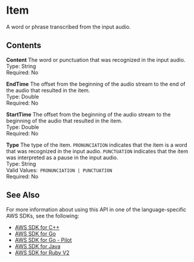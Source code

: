 # Item<a name="API_streaming_Item"></a>

A word or phrase transcribed from the input audio\.

## Contents<a name="API_streaming_Item_Contents"></a>

 **Content**   <a name="transcribe-Type-streaming_Item-Content"></a>
The word or punctuation that was recognized in the input audio\.  
Type: String  
Required: No

 **EndTime**   <a name="transcribe-Type-streaming_Item-EndTime"></a>
The offset from the beginning of the audio stream to the end of the audio that resulted in the item\.  
Type: Double  
Required: No

 **StartTime**   <a name="transcribe-Type-streaming_Item-StartTime"></a>
The offset from the beginning of the audio stream to the beginning of the audio that resulted in the item\.  
Type: Double  
Required: No

 **Type**   <a name="transcribe-Type-streaming_Item-Type"></a>
The type of the item\. `PRONUNCIATION` indicates that the item is a word that was recognized in the input audio\. `PUNCTUATION` indicates that the item was interpreted as a pause in the input audio\.  
Type: String  
Valid Values:` PRONUNCIATION | PUNCTUATION`   
Required: No

## See Also<a name="API_streaming_Item_SeeAlso"></a>

For more information about using this API in one of the language\-specific AWS SDKs, see the following:
+  [AWS SDK for C\+\+](https://docs.aws.amazon.com/goto/SdkForCpp/transcribe-streaming-2017-10-26/Item) 
+  [AWS SDK for Go](https://docs.aws.amazon.com/goto/SdkForGoV1/transcribe-streaming-2017-10-26/Item) 
+  [AWS SDK for Go \- Pilot](https://docs.aws.amazon.com/goto/SdkForGoPilot/transcribe-streaming-2017-10-26/Item) 
+  [AWS SDK for Java](https://docs.aws.amazon.com/goto/SdkForJava/transcribe-streaming-2017-10-26/Item) 
+  [AWS SDK for Ruby V2](https://docs.aws.amazon.com/goto/SdkForRubyV2/transcribe-streaming-2017-10-26/Item) 